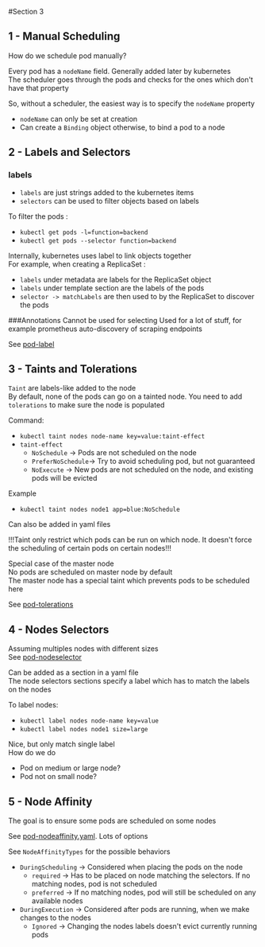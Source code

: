 #Section 3
## 1 - Manual Scheduling

How do we schedule pod manually?

Every pod has a `nodeName` field. Generally added later by kubernetes  
The scheduler goes through the pods and checks for the ones which don't have that property  

So, without a scheduler, the easiest way is to specify the `nodeName` property  
* `nodeName` can only be set at creation
* Can create a `Binding` object otherwise, to bind a pod to a node

## 2 - Labels and Selectors
### labels
* `labels` are just strings added to the kubernetes items
* `selectors` can be used to filter objects based on labels

To filter the pods :  
* `kubectl get pods -l=function=backend`
* `kubectl get pods --selector function=backend`  

Internally, kubernetes uses label to link objects together  
For example, when creating a ReplicaSet : 
* `labels` under metadata are labels for the ReplicaSet object
* `labels` under template section are the labels of the pods
* `selector -> matchLabels` are then used to by the ReplicaSet to discover the pods

###Annotations
Cannot be used for selecting
Used for a lot of stuff, for example prometheus auto-discovery of scraping endpoints

See [pod-label](pod-label-definition.yaml)

## 3 - Taints and Tolerations

`Taint` are labels-like added to the node  
By default, none of the pods can go on a tainted node. You need to add `tolerations` to make sure the node is populated

Command:
* `kubectl taint nodes node-name key=value:taint-effect`
* `taint-effect`
    * `NoSchedule` -> Pods are not scheduled on the node
    * `PreferNoSchedule`-> Try to avoid scheduling pod, but not guaranteed
    * `NoExecute` -> New pods are not scheduled on the node, and existing pods will be evicted
    
Example
* `kubectl taint nodes node1 app=blue:NoSchedule`

Can also be added in yaml files  

!!!Taint only restrict which pods can be run on which node. It doesn't force the scheduling of certain pods on certain nodes!!!

Special case of the master node  
No pods are scheduled on master node by default  
The master node has a special taint which prevents pods to be scheduled here  

See [pod-tolerations](pod-tolerations-definition.yaml)

## 4 - Nodes Selectors

Assuming multiples nodes with different sizes  
See [pod-nodeselector](pod-nodeselector-definition.yaml)

Can be added as a section in a yaml file  
The node selectors sections specify a label which has to match the labels on the nodes

To label nodes: 
* `kubectl label nodes node-name key=value`
* `kubectl label nodes node1 size=large`  

Nice, but only match single label  
How do we do
* Pod on medium or large node?
* Pod not on small node?

## 5 - Node Affinity

The goal is to ensure some pods are scheduled on some nodes

See [pod-nodeaffinity.yaml](pod-nodeaffinity-definition.yaml). Lots of options  

See `NodeAffinityTypes` for the possible behaviors  
* `DuringScheduling` -> Considered when placing the pods on the node
    * `required` -> Has to be placed on node matching the selectors. If no matching nodes, pod is not scheduled
    * `preferred` -> If no matching nodes, pod will still be scheduled on any available nodes
* `DuringExecution` -> Considered after pods are running, when we make changes to the nodes
    * `Ignored` -> Changing the nodes labels doesn't evict currently running pods